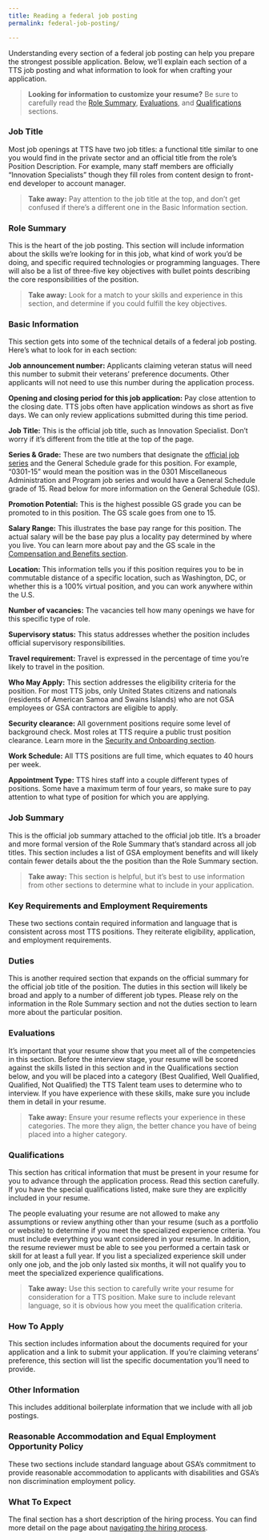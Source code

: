 ```yaml
---
title: Reading a federal job posting
permalink: federal-job-posting/

---
```


Understanding every section of a federal job posting can help you
prepare the strongest possible application. Below, we’ll explain each
section of a TTS job posting and what information to look for when
crafting your application.

> **Looking for information to customize your resume?** Be sure to carefully read the [Role Summary](#role-summary), [Evaluations](#evaluations), and [Qualifications](#qualifications) sections.

### Job Title

Most job openings at TTS have two job titles: a functional title similar
to one you would find in the private sector and an official title from
the role’s Position Description. For example, many staff members are
officially “Innovation Specialists” though they fill roles from content
design to front-end developer to account manager.

> **Take away:** Pay attention to the job title at the top, and don’t
> get confused if there’s a different one in the Basic Information
> section.

### Role Summary

This is the heart of the job posting. This section will include
information about the skills we’re looking for in this job, what kind of
work you’d be doing, and specific required technologies or programming
languages. There will also be a list of three-five key objectives with
bullet points describing the core responsibilities of the position.

> **Take away:** Look for a match to your skills and experience in this
> section, and determine if you could fulfill the key objectives.

### Basic Information

This section gets into some of the technical details of a federal job
posting. Here’s what to look for in each section:

**Job announcement number:** Applicants claiming veteran status will
need this number to submit their veterans’ preference documents. Other
applicants will not need to use this number during the application
process.

**Opening and closing period for this job application:** Pay close
attention to the closing date. TTS jobs often have application windows
as short as five days. We can only review applications submitted during
this time period.

**Job Title:** This is the official job title, such as Innovation
Specialist. Don’t worry if it’s different from the title at the top of
the page.

**Series & Grade:** These are two numbers that designate the [official
job
series](https://www.opm.gov/policy-data-oversight/classification-qualifications/classifying-general-schedule-positions/)
and the General Schedule grade for this position. For example, “0301-15”
would mean the position was in the 0301 Miscellaneous Administration and
Program job series and would have a General Schedule grade of 15. Read
below for more information on the General Schedule (GS).

**Promotion Potential:** This is the highest possible GS grade you can
be promoted to in this position. The GS scale goes from one to 15.

**Salary Range:** This illustrates the base pay range for this position.
The actual salary will be the base pay plus a locality pay determined by
where you live. You can learn more about pay and the GS scale in the
[Compensation and Benefits section](https://join.tts.gsa.gov/compensation-and-benefits/).

**Location:** This information tells you if this position requires you
to be in commutable distance of a specific location, such as Washington,
DC, or whether this is a 100% virtual position, and you can work
anywhere within the U.S.

**Number of vacancies:** The vacancies tell how many openings we have
for this specific type of role.

**Supervisory status:** This status addresses whether the position
includes official supervisory responsibilities.

**Travel requirement:** Travel is expressed in the percentage of time
you’re likely to travel in the position.

**Who May Apply:** This section addresses the eligibility criteria for
the position. For most TTS jobs, only United States citizens and
nationals (residents of American Samoa and Swains Islands) who are not
GSA employees or GSA contractors are eligible to apply.

**Security clearance:** All government positions require some level of
background check. Most roles at TTS require a public trust position
clearance. Learn more in the [Security and Onboarding section](https:/join.tts.gsa.gov/hiring-process/#security-and-onboarding/).

**Work Schedule:** All TTS positions are full time, which equates to 40
hours per week.

**Appointment Type:** TTS hires staff into a couple different types of
positions. Some have a maximum term of four years, so make sure to pay
attention to what type of position for which you are applying.

### Job Summary

This is the official job summary attached to the official job title.
It’s a broader and more formal version of the Role Summary that’s
standard across all job titles. This section includes a list of GSA
employment benefits and will likely contain fewer details about the the
position than the Role Summary section.

> **Take away:** This section is helpful, but it’s best to use
> information from other sections to determine what to include in your
> application.

### Key Requirements and Employment Requirements

These two sections contain required information and language that is
consistent across most TTS positions. They reiterate eligibility,
application, and employment requirements.

### Duties

This is another required section that expands on the official summary
for the official job title of the position. The duties in this section
will likely be broad and apply to a number of different job types.
Please rely on the information in the Role Summary section and not the
duties section to learn more about the particular position.

### Evaluations

It’s important that your resume show that you meet all of the
competencies in this section. Before the interview stage, your resume
will be scored against the skills listed in this section and in the
Qualifications section below, and you will be placed into a category
(Best Qualified, Well Qualified, Qualified, Not Qualified) the TTS
Talent team uses to determine who to interview. If you have experience
with these skills, make sure you include them in detail in your resume.

> **Take away:** Ensure your resume reflects your experience in these
> categories. The more they align, the better chance you have of being
> placed into a higher category.

### Qualifications

This section has critical information that must be present in your
resume for you to advance through the application process. Read this
section carefully. If you have the special qualifications listed, make
sure they are explicitly included in your resume.

The people evaluating your resume are not allowed to make any
assumptions or review anything other than your resume (such as a
portfolio or website) to determine if you meet the specialized
experience criteria. You must include everything you want considered in
your resume. In addition, the resume reviewer must be able to see you
performed a certain task or skill for at least a full year. If you list
a specialized experience skill under only one job, and the job only
lasted six months, it will not qualify you to meet the specialized
experience qualifications.

> **Take away:** Use this section to carefully write your resume for
> consideration for a TTS position. Make sure to include relevant
> language, so it is obvious how you meet the qualification criteria.

### How To Apply

This section includes information about the documents required for your
application and a link to submit your application. If you’re claiming
veterans’ preference, this section will list the specific documentation
you’ll need to provide.

### Other Information

This includes additional boilerplate information that we include with
all job postings.

### Reasonable Accommodation and Equal Employment Opportunity Policy

These two sections include standard language about GSA’s commitment to
provide reasonable accommodation to applicants with disabilities and
GSA’s non discrimination employment policy.

### What To Expect

The final section has a short description of the hiring process. You can
find more detail on the page about [navigating the hiring process](https://join.tts.gsa.gov/hiring-process/).
